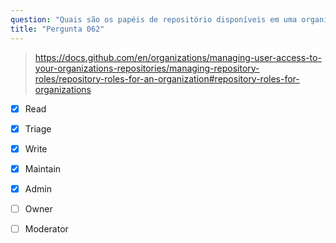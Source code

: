 ```yaml
---
question: "Quais são os papéis de repositório disponíveis em uma organização do GitHub? (Escolha cinco.)"
title: "Pergunta 062"
---
```


> https://docs.github.com/en/organizations/managing-user-access-to-your-organizations-repositories/managing-repository-roles/repository-roles-for-an-organization#repository-roles-for-organizations
- [x] Read
- [x] Triage
- [x] Write
- [x] Maintain
- [x] Admin
- [ ] Owner
- [ ] Moderator


